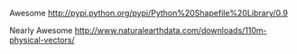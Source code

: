 Awesome
http://pypi.python.org/pypi/Python%20Shapefile%20Library/0.9

Nearly Awesome
http://www.naturalearthdata.com/downloads/110m-physical-vectors/
